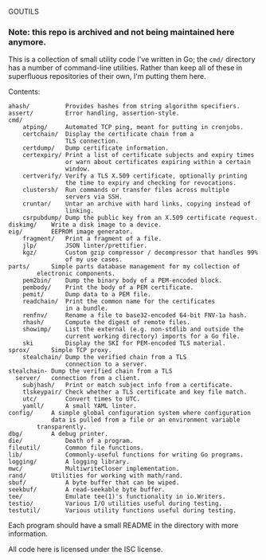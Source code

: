 GOUTILS

### Note: this repo is archived and not being maintained here anymore.

This is a collection of small utility code I've written in Go; the `cmd/`
directory has a number of command-line utilities. Rather than keep all
of these in superfluous repositories of their own, I'm putting them here.

Contents:

    ahash/          Provides hashes from string algorithm specifiers.
    assert/         Error handling, assertion-style.
    cmd/
        atping/     Automated TCP ping, meant for putting in cronjobs.
        certchain/  Display the certificate chain from a
                    TLS connection.
        certdump/   Dump certificate information.
        certexpiry/ Print a list of certificate subjects and expiry times
                    or warn about certificates expiring within a certain
                    window.
        certverify/ Verify a TLS X.509 certificate, optionally printing
                    the time to expiry and checking for revocations.
        clustersh/  Run commands or transfer files across multiple
                    servers via SSH.
        cruntar/    Untar an archive with hard links, copying instead of
                    linking.
        csrpubdump/ Dump the public key from an X.509 certificate request.
	diskimg/    Write a disk image to a device.
	eig/	    EEPROM image generator.
        fragment/   Print a fragment of a file.
        jlp/        JSON linter/prettifier.
        kgz/        Custom gzip compressor / decompressor that handles 99%
                    of my use cases.
	parts/	    Simple parts database management for my collection of
		    electronic components.
        pem2bin/    Dump the binary body of a PEM-encoded block.
        pembody/    Print the body of a PEM certificate.
        pemit/      Dump data to a PEM file.
        readchain/  Print the common name for the certificates
                    in a bundle.
        renfnv/     Rename a file to base32-encoded 64-bit FNV-1a hash.
        rhash/      Compute the digest of remote files.
        showimp/    List the external (e.g. non-stdlib and outside the
                    current working directory) imports for a Go file.
        ski         Display the SKI for PEM-encoded TLS material.
	sprox/	    Simple TCP proxy.
        stealchain/ Dump the verified chain from a TLS 
                    connection to a server.
	stealchain- Dump the verified chain from a TLS 
	  server/   connection from a client.
        subjhash/   Print or match subject info from a certificate.
        tlskeypair/ Check whether a TLS certificate and key file match.
        utc/        Convert times to UTC.
        yamll/      A small YAML linter.
    config/	    A simple global configuration system where configuration
    		    data is pulled from a file or an environment variable
		    transparently.
    dbg/	    A debug printer.
    die/            Death of a program.
    fileutil/       Common file functions.
    lib/            Commonly-useful functions for writing Go programs.
    logging/        A logging library.
    mwc/            MultiwriteCloser implementation.
    rand/	    Utilities for working with math/rand.
    sbuf/           A byte buffer that can be wiped.
    seekbuf/	    A read-seekable byte buffer.
    tee/            Emulate tee(1)'s functionality in io.Writers.
    testio/         Various I/O utilities useful during testing.
    testutil/       Various utility functions useful during testing.


Each program should have a small README in the directory with more
information.

All code here is licensed under the ISC license.
